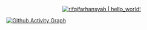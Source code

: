 <p align="center">
  <a href="https://github.com/rifqifarhansyah"><img src="https://readme-typing-svg.herokuapp.com?font=SF+Mono&size=50&duration=2311&pause=500&color=80cbc4&center=true&vCenter=true&width=700&height=100&lines=%F0%9F%91%8B+Hello+World+!+;I'm+Mohammad+Rifqi+Farhansayh" alt="rifqifarhansyah | hello_world!" /></a>
</p> 


[![Github Activity Graph](https://readmeprofile.herokuapp.com/graph?username=rifqifarhansyah&theme=chartreuse-dark)](https://github.com/ashutosh00710/github-readme-activity-graph)
<!--
**rifqifarhansyah/rifqifarhansyah** is a ✨ _special_ ✨ repository because its `README.md` (this file) appears on your GitHub profile.git 

Here are some ideas to get you started:

- 🔭 I’m currently working on ...
- 🌱 I’m currently learning ...
- 👯 I’m looking to collaborate on ...
- 🤔 I’m looking for help with ...
- 💬 Ask me about ...
- 📫 How to reach me: ...
- 😄 Pronouns: ...
- ⚡ Fun fact: ...
-->
